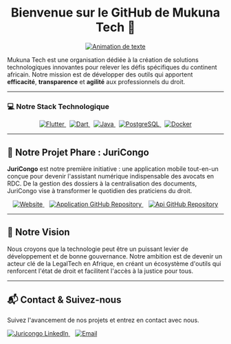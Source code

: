 <div align="center">

# Bienvenue sur le GitHub de Mukuna Tech 👋

<a href="https://mukunatech.com/">
  <img src="https://readme-typing-svg.herokuapp.com?font=Fira+Code&size=25&color=36BCF7&center=true&vCenter=true&width=550&lines=Modernisation+du+secteur+juridique;Le+sommet+de+la+technologie;Créateur+de+JuriCongo" alt="Animation de texte">
</a>

</div>

Mukuna Tech est une organisation dédiée à la création de solutions technologiques innovantes pour relever les défis spécifiques du continent africain. Notre mission est de développer des outils qui apportent **efficacité**, **transparence** et **agilité** aux professionnels du droit.

---

### 💻 Notre Stack Technologique

<div align="center">
  <a href="https://flutter.dev/">
    <img src="https://img.shields.io/badge/Flutter-02569B?style=for-the-badge&logo=flutter&logoColor=white" alt="Flutter">
  </a>
  &nbsp;
  <a href="https://dart.dev/">
    <img src="https://img.shields.io/badge/Dart-0175C2?style=for-the-badge&logo=dart&logoColor=white" alt="Dart">
  </a>
  &nbsp;
  <a href="https://www.java.com/">
    <img src="https://img.shields.io/badge/Java-ED8B00?style=for-the-badge&logo=openjdk&logoColor=white" alt="Java">
  </a>
  &nbsp;
  <a href="https://www.postgresql.org/">
    <img src="https://img.shields.io/badge/PostgreSQL-4169E1?style=for-the-badge&logo=postgresql&logoColor=white" alt="PostgreSQL">
  </a>
  &nbsp;
  <a href="https://www.docker.com/">
    <img src="https://img.shields.io/badge/Docker-4169E1?style=for-the-badge&logo=docker&logoColor=white" alt="Docker">
  </a>
</div>

---

## 🚀 Notre Projet Phare : JuriCongo

**JuriCongo** est notre première initiative : une application mobile tout-en-un conçue pour devenir l'assistant numérique indispensable des avocats en RDC. De la gestion des dossiers à la centralisation des documents, JuriCongo vise à transformer le quotidien des praticiens du droit.

<p align="center">
  <a href="https://mukunatech.com/">
    <img src="https://img.shields.io/badge/Website-mukuna%20tech-blue?style=for-the-badge&logo=world" alt="Website">
  </a>
  &nbsp;&nbsp;
  <a href="https://github.com/mukunatech/juri_congo_app">
    <img src="https://img.shields.io/badge/Repo-APP-black?style=for-the-badge&logo=github" alt="Application GitHub Repository">
  </a>
  &nbsp;&nbsp;
  <a href="https://github.com/mukunatech/JuriCongo-backend">
    <img src="https://img.shields.io/badge/Repo-API-black?style=for-the-badge&logo=github" alt="Api GitHub Repository">
  </a>
</p>

---

## 🔭 Notre Vision

Nous croyons que la technologie peut être un puissant levier de développement et de bonne gouvernance. Notre ambition est de devenir un acteur clé de la LegalTech en Afrique, en créant un écosystème d'outils qui renforcent l'état de droit et facilitent l'accès à la justice pour tous.

---

## 📬 Contact & Suivez-nous

Suivez l'avancement de nos projets et entrez en contact avec nous.

<p align="left">
  <a href="https://www.linkedin.com/company/juricongo">
    <img src="https://img.shields.io/badge/LinkedIn-Juricongo-blue?style=for-the-badge&logo=linkedin" alt="Juricongo LinkedIn">
  </a>
  &nbsp;&nbsp;
  <a href="mailto:contact.juricongo@mukunatech.com">
    <img src="https://img.shields.io/badge/Email-Contactez%20nous-red?style=for-the-badge&logo=gmail" alt="Email">
  </a>
</p>

